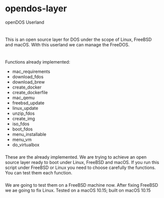 # opendos-layer

openDOS Userland

#
This is an open source layer for DOS under the scope of Linux, FreeBSD and macOS.
With this userland we can manage the FreeDOS.

#
Functions already implemented:
- mac_requirements
- download_fdos
- download_brew
- create_docker
-  create_dockerfile
- mac_qemu
- freebsd_update
- linux_update
- unzip_fdos
- create_img
- iso_fdos
- boot_fdos
- menu_installable
- menu_vm
- do_virtualbox

###
These are the already implemented. We are trying to achieve an open source layer ready to boot under Linux, FreeBSD and macOS.
If you run this script under FreeBSD or Linux you need to choose carefully the functions. You can test them each function.

###
We are going to test them on a FreeBSD machine now. After fixing FreeBSD we ae going to fix Linux.
Tested on a macOS 10.15; built on macOS 10.15
